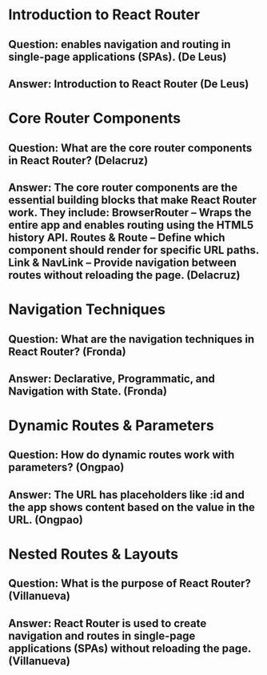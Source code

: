 # Introduction to React Router

## Question: enables navigation and routing in single-page applications (SPAs). (De Leus)

## Answer: Introduction to React Router (De Leus)




# Core Router Components

## Question: What are the core router components in React Router? (Delacruz)

## Answer: The core router components are the essential building blocks that make React Router work. They include: BrowserRouter – Wraps the entire app and enables routing using the HTML5 history API. Routes & Route – Define which component should render for specific URL paths. Link & NavLink – Provide navigation between routes without reloading the page. (Delacruz)




# Navigation Techniques

## Question: What are the navigation techniques in React Router? (Fronda)

## Answer: Declarative, Programmatic, and Navigation with State. (Fronda)




# Dynamic Routes & Parameters

## Question: How do dynamic routes work with parameters? (Ongpao)

## Answer: The URL has placeholders like :id and the app shows content based on the value in the URL. (Ongpao)




# Nested Routes & Layouts

## Question: What is the purpose of React Router? (Villanueva)

## Answer: React Router is used to create navigation and routes in single-page applications (SPAs) without reloading the page. (Villanueva) 